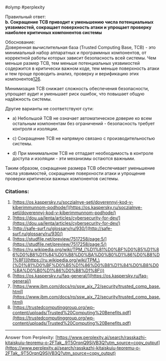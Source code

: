 #olymp #perplexity 

Правильный ответ:  
**b. Сокращение TCB приводит к уменьшению числа потенциальных уязвимостей, сокращает поверхность атаки и упрощает проверку наиболее критичных компонентов системы**

Обоснование:  
Доверенная вычислительная база (Trusted Computing Base, TCB) - это минимальный набор аппаратных и программных компонентов, от корректной работы которых зависит безопасность всей системы. Чем меньше размер TCB, тем меньше потенциальных уязвимостей содержится в критически важном коде, тем меньше поверхность атаки и тем проще проводить анализ, проверку и верификацию этих компонентов[1](https://os.kaspersky.ru/soczialnye-seti/doverennyj-kod-v-kiberimmunnom-podhode/)[2](https://dou.ua/lenta/articles/cybersecurity-for-dev/)[6](https://os.kaspersky.ru/faq-general/).

Минимизация TCB снижает сложность обеспечения безопасности, упрощает аудит и уменьшает риск ошибок, что повышает общую надёжность системы.

Другие варианты не соответствуют сути:

- a) Небольшой TCB не означает автоматическое доверие ко всем остальным компонентам без ограничений - безопасность требует контроля и изоляции.
    
- c) Сокращение TCB не напрямую связано с производительностью системы.
    
- d) При минимальном TCB не отпадает необходимость в контроле доступа и изоляции - эти механизмы остаются важными.
    

Таким образом, сокращение размера TCB обеспечивает уменьшение числа уязвимостей, сокращение поверхности атаки и упрощение проверки критически важных компонентов системы.

### Citations:

1. [https://os.kaspersky.ru/soczialnye-seti/doverennyj-kod-v-kiberimmunnom-podhode/](https://os.kaspersky.ru/soczialnye-seti/doverennyj-kod-v-kiberimmunnom-podhode/)
2. [https://dou.ua/lenta/articles/cybersecurity-for-dev/](https://dou.ua/lenta/articles/cybersecurity-for-dev/)
3. [http://safe-surf.ru/glossary/ru/930/](http://safe-surf.ru/glossary/ru/930/)
4. [https://studfile.net/preview/7517258/page:5/](https://studfile.net/preview/7517258/page:5/)
5. [https://ru.wikipedia.org/wiki/TPM_(%D1%81%D0%BF%D0%B5%D1%86%D0%B8%D1%84%D0%B8%D0%BA%D0%B0%D1%86%D0%B8%D1%8F)](https://ru.wikipedia.org/wiki/TPM_\(%D1%81%D0%BF%D0%B5%D1%86%D0%B8%D1%84%D0%B8%D0%BA%D0%B0%D1%86%D0%B8%D1%8F\))
6. [https://os.kaspersky.ru/faq-general/](https://os.kaspersky.ru/faq-general/)
7. [https://www.ibm.com/docs/ro/ssw_aix_72/security/trusted_comp_base.html](https://www.ibm.com/docs/ro/ssw_aix_72/security/trusted_comp_base.html)
8. [https://trustedcomputinggroup.org/wp-content/uploads/Trusted%20Computing%20Benefits.pdf](https://trustedcomputinggroup.org/wp-content/uploads/Trusted%20Computing%20Benefits.pdf)

---

Answer from Perplexity: [https://www.perplexity.ai/search/rasskazhi-kitaiskuiu-teoremu-o-2FTak_.9T5OrqnQ9SjVB3Q?utm_source=copy_output](https://www.perplexity.ai/search/rasskazhi-kitaiskuiu-teoremu-o-2FTak_.9T5OrqnQ9SjVB3Q?utm_source=copy_output)